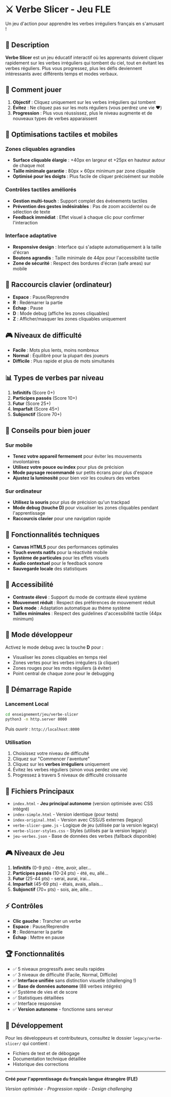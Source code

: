 # ⚔️ Verbe Slicer - Jeu FLE

Un jeu d'action pour apprendre les verbes irréguliers français en s'amusant !

## 🎯 Description

**Verbe Slicer** est un jeu éducatif interactif où les apprenants doivent cliquer rapidement sur les verbes irréguliers qui tombent du ciel, tout en évitant les verbes réguliers. Plus vous progressez, plus les défis deviennent intéressants avec différents temps et modes verbaux.

## 🎯 Comment jouer

1. **Objectif** : Cliquez uniquement sur les verbes irréguliers qui tombent
2. **Évitez** : Ne cliquez pas sur les mots réguliers (vous perdrez une vie ❤️)
3. **Progression** : Plus vous réussissez, plus le niveau augmente et de nouveaux types de verbes apparaissent

## 📱 Optimisations tactiles et mobiles

### Zones cliquables agrandies
- **Surface cliquable élargie** : +40px en largeur et +25px en hauteur autour de chaque mot
- **Taille minimale garantie** : 80px × 60px minimum par zone cliquable
- **Optimisé pour les doigts** : Plus facile de cliquer précisément sur mobile

### Contrôles tactiles améliorés
- **Gestion multi-touch** : Support complet des événements tactiles
- **Prévention des gestes indésirables** : Pas de zoom accidentel ou de sélection de texte
- **Feedback immédiat** : Effet visuel à chaque clic pour confirmer l'interaction

### Interface adaptative
- **Responsive design** : Interface qui s'adapte automatiquement à la taille d'écran
- **Boutons agrandis** : Taille minimale de 44px pour l'accessibilité tactile
- **Zone de sécurité** : Respect des bordures d'écran (safe areas) sur mobile

## 🔧 Raccourcis clavier (ordinateur)

- **Espace** : Pause/Reprendre
- **R** : Redémarrer la partie
- **Échap** : Pause
- **D** : Mode debug (affiche les zones cliquables)
- **Z** : Afficher/masquer les zones cliquables uniquement

## 🎮 Niveaux de difficulté

- **Facile** : Mots plus lents, moins nombreux
- **Normal** : Équilibré pour la plupart des joueurs  
- **Difficile** : Plus rapide et plus de mots simultanés

## 📊 Types de verbes par niveau

1. **Infinitifs** (Score 0+)
2. **Participes passés** (Score 10+)
3. **Futur** (Score 25+)
4. **Imparfait** (Score 45+)
5. **Subjonctif** (Score 70+)

## 🎨 Conseils pour bien jouer

### Sur mobile
- **Tenez votre appareil fermement** pour éviter les mouvements involontaires
- **Utilisez votre pouce ou index** pour plus de précision
- **Mode paysage recommandé** sur petits écrans pour plus d'espace
- **Ajustez la luminosité** pour bien voir les couleurs des verbes

### Sur ordinateur
- **Utilisez la souris** pour plus de précision qu'un trackpad
- **Mode debug (touche D)** pour visualiser les zones cliquables pendant l'apprentissage
- **Raccourcis clavier** pour une navigation rapide

## 🚀 Fonctionnalités techniques

- **Canvas HTML5** pour des performances optimales
- **Touch events natifs** pour la réactivité mobile
- **Système de particules** pour les effets visuels
- **Audio contextuel** pour le feedback sonore
- **Sauvegarde locale** des statistiques

## 🎯 Accessibilité

- **Contraste élevé** : Support du mode de contraste élevé système
- **Mouvement réduit** : Respect des préférences de mouvement réduit
- **Dark mode** : Adaptation automatique au thème système
- **Tailles minimales** : Respect des guidelines d'accessibilité tactile (44px minimum)

## 🔧 Mode développeur

Activez le mode debug avec la touche **D** pour :
- Visualiser les zones cliquables en temps réel
- Zones vertes pour les verbes irréguliers (à cliquer)
- Zones rouges pour les mots réguliers (à éviter)
- Point central de chaque zone pour le debugging

## 🚀 Démarrage Rapide

### Lancement Local
```bash
cd enseignement/jeu/verbe-slicer
python3 -m http.server 8000
```

Puis ouvrir : `http://localhost:8000`

### Utilisation
1. Choisissez votre niveau de difficulté
2. Cliquez sur "Commencer l'aventure" 
3. Cliquez sur les **verbes irréguliers** uniquement
4. Évitez les verbes réguliers (sinon vous perdez une vie)
5. Progressez à travers 5 niveaux de difficulté croissante

## 📁 Fichiers Principaux

- `index.html` - **Jeu principal autonome** (version optimisée avec CSS intégré)
- `index-simple.html` - Version identique (pour tests)
- `index-original.html` - Version avec CSS/JS externes (legacy)
- `verbe-slicer-game.js` - Logique de jeu (utilisée par la version legacy)  
- `verbe-slicer-styles.css` - Styles (utilisés par la version legacy)
- `jeu-verbes.json` - Base de données des verbes (fallback disponible)

## 🎮 Niveaux de Jeu

1. **Infinitifs** (0-9 pts) - être, avoir, aller...
2. **Participes passés** (10-24 pts) - été, eu, allé...
3. **Futur** (25-44 pts) - serai, aurai, irai...
4. **Imparfait** (45-69 pts) - étais, avais, allais...
5. **Subjonctif** (70+ pts) - sois, aie, aille...

## ⚡ Contrôles

- **Clic gauche** : Trancher un verbe
- **Espace** : Pause/Reprendre
- **R** : Redémarrer la partie
- **Échap** : Mettre en pause

## 🏆 Fonctionnalités

- ✅ 5 niveaux progressifs avec seuils rapides
- ✅ 3 niveaux de difficulté (Facile, Normal, Difficile)
- ✅ **Interface unifiée** sans distinction visuelle (challenging !)
- ✅ **Base de données autonome** (88 verbes intégrés)
- ✅ Système de vies et de score
- ✅ Statistiques détaillées
- ✅ Interface responsive
- ✅ **Version autonome** - fonctionne sans serveur

## 🔧 Développement

Pour les développeurs et contributeurs, consultez le dossier `legacy/verbe-slicer/` qui contient :
- Fichiers de test et de débogage
- Documentation technique détaillée
- Historique des corrections

---

**Créé pour l'apprentissage du français langue étrangère (FLE)** 

*Version optimisée - Progression rapide - Design challenging* 
